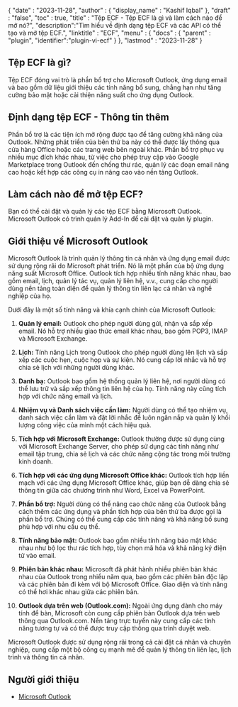 {
  "date" : "2023-11-28",
  "author" : {
    "display_name" : "Kashif Iqbal"
  },
  "draft" : "false",
  "toc" : true,
  "title" : "Tệp ECF - Tệp ECF là gì và làm cách nào để mở nó?",
  "description":"Tìm hiểu về định dạng tệp ECF và các API có thể tạo và mở tệp ECF.",
  "linktitle" : "ECF",
  "menu" : {
    "docs" : {
      "parent" : "plugin",
      "identifier":"plugin-vi-ecf"
    }
  },
  "lastmod" : "2023-11-28"
}

## Tệp ECF là gì?

Tệp ECF đóng vai trò là phần bổ trợ cho Microsoft Outlook, ứng dụng email và bao gồm dữ liệu giới thiệu các tính năng bổ sung, chẳng hạn như tăng cường bảo mật hoặc cải thiện năng suất cho ứng dụng Outlook.

## Định dạng tệp ECF - Thông tin thêm

Phần bổ trợ là các tiện ích mở rộng được tạo để tăng cường khả năng của Outlook. Những phát triển của bên thứ ba này có thể được lấy thông qua cửa hàng Office hoặc các trang web bên ngoài khác. Phần bổ trợ phục vụ nhiều mục đích khác nhau, từ việc cho phép truy cập vào Google Marketplace trong Outlook đến chống thư rác, quản lý các đoạn email nâng cao hoặc kết hợp các công cụ in nâng cao vào nền tảng Outlook.

## Làm cách nào để mở tệp ECF?

Bạn có thể cài đặt và quản lý các tệp ECF bằng Microsoft Outlook. Microsoft Outlook có trình quản lý Add-In để cài đặt và quản lý plugin.

## Giới thiệu về Microsoft Outlook

Microsoft Outlook là trình quản lý thông tin cá nhân và ứng dụng email được sử dụng rộng rãi do Microsoft phát triển. Nó là một phần của bộ ứng dụng năng suất Microsoft Office. Outlook tích hợp nhiều tính năng khác nhau, bao gồm email, lịch, quản lý tác vụ, quản lý liên hệ, v.v., cung cấp cho người dùng nền tảng toàn diện để quản lý thông tin liên lạc cá nhân và nghề nghiệp của họ.

Dưới đây là một số tính năng và khía cạnh chính của Microsoft Outlook:

1. **Quản lý email:** Outlook cho phép người dùng gửi, nhận và sắp xếp email. Nó hỗ trợ nhiều giao thức email khác nhau, bao gồm POP3, IMAP và Microsoft Exchange.

2. **Lịch:** Tính năng Lịch trong Outlook cho phép người dùng lên lịch và sắp xếp các cuộc hẹn, cuộc họp và sự kiện. Nó cung cấp lời nhắc và hỗ trợ chia sẻ lịch với những người dùng khác.

3. **Danh bạ:** Outlook bao gồm hệ thống quản lý liên hệ, nơi người dùng có thể lưu trữ và sắp xếp thông tin liên hệ của họ. Tính năng này cũng tích hợp với chức năng email và lịch.

4. **Nhiệm vụ và Danh sách việc cần làm:** Người dùng có thể tạo nhiệm vụ, danh sách việc cần làm và đặt lời nhắc để luôn ngăn nắp và quản lý khối lượng công việc của mình một cách hiệu quả.

5. **Tích hợp với Microsoft Exchange:** Outlook thường được sử dụng cùng với Microsoft Exchange Server, cho phép sử dụng các tính năng như email tập trung, chia sẻ lịch và các chức năng cộng tác trong môi trường kinh doanh.

6. **Tích hợp với các ứng dụng Microsoft Office khác:** Outlook tích hợp liền mạch với các ứng dụng Microsoft Office khác, giúp bạn dễ dàng chia sẻ thông tin giữa các chương trình như Word, Excel và PowerPoint.

7. **Phần bổ trợ:** Người dùng có thể nâng cao chức năng của Outlook bằng cách thêm các ứng dụng và phần tích hợp của bên thứ ba được gọi là phần bổ trợ. Chúng có thể cung cấp các tính năng và khả năng bổ sung phù hợp với nhu cầu cụ thể.

8. **Tính năng bảo mật:** Outlook bao gồm nhiều tính năng bảo mật khác nhau như bộ lọc thư rác tích hợp, tùy chọn mã hóa và khả năng ký điện tử vào email.

9. **Phiên bản khác nhau:** Microsoft đã phát hành nhiều phiên bản khác nhau của Outlook trong nhiều năm qua, bao gồm các phiên bản độc lập và các phiên bản đi kèm với bộ Microsoft Office. Giao diện và tính năng có thể hơi khác nhau giữa các phiên bản.

10. **Outlook dựa trên web (Outlook.com):** Ngoài ứng dụng dành cho máy tính để bàn, Microsoft còn cung cấp phiên bản Outlook dựa trên web thông qua Outlook.com. Nền tảng trực tuyến này cung cấp các tính năng tương tự và có thể được truy cập thông qua trình duyệt web.

Microsoft Outlook được sử dụng rộng rãi trong cả cài đặt cá nhân và chuyên nghiệp, cung cấp một bộ công cụ mạnh mẽ để quản lý thông tin liên lạc, lịch trình và thông tin cá nhân.

## Người giới thiệu

  * [Microsoft Outlook](https://www.microsoft.com/en-us/microsoft-365/outlook/email-and-calendar-software-microsoft-outlook)
